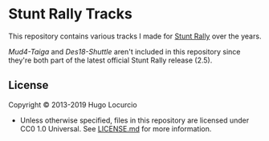 # Stunt Rally Tracks

This repository contains various tracks I made for
[Stunt Rally](https://stuntrally.tuxfamily.org/) over the years.

*Mud4-Taiga* and *Des18-Shuttle* aren't included in this repository since
they're both part of the latest official Stunt Rally release (2.5).

## License

Copyright © 2013-2019 Hugo Locurcio

- Unless otherwise specified, files in this repository are licensed under
  CC0 1.0 Universal. See [LICENSE.md](LICENSE.md) for more information.
